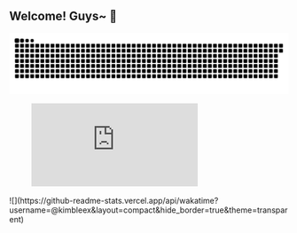 ## Welcome! Guys~ 👋

<!--
**kimbleex/kimbleex** is a ✨ _special_ ✨ repository because its `README.md` (this file) appears on your GitHub profile.

Here are some ideas to get you started:

- 🔭 I’m currently working on ...
- 🌱 I’m currently learning ...
- 👯 I’m looking to collaborate on ...
- 🤔 I’m looking for help with ...
- 💬 Ask me about ...
- 📫 How to reach me: ...
- 😄 Pronouns: ...
- ⚡ Fun fact: ...
-->
<!-- ![Lines of code](https://img.shields.io/badge/From%20Hello%20World%20I%27ve%20Written-661.3%20thousand%20lines%20of%20code-blue)-->
<!-- ![亮色](https://raw.githubusercontent.com/kimbleex/kimbleex/output/github-contribution-grid-snake.svg) -->
![暗色](https://raw.githubusercontent.com/kimbleex/kimbleex/output/github-contribution-grid-snake-dark.svg)
<figure><embed src="https://wakatime.com/share/@kimbleex/70050a4c-a13b-4f8e-9bfe-daeefb672956.svg"></embed></figure>
![](https://github-readme-stats.vercel.app/api/wakatime?username=@kimbleex&layout=compact&hide_border=true&theme=transparent)

